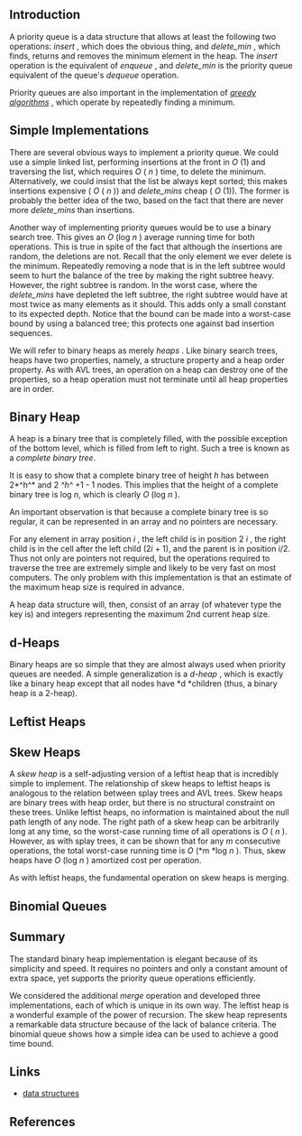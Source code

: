 ## Introduction

A priority queue is a data structure that allows at least the following two operations:  *insert* , which does the obvious thing, and  *delete_min* , which finds, returns and removes the minimum element in the heap.
The *insert* operation is the equivalent of  *enqueue* , and *delete_min* is the priority queue equivalent of the queue's *dequeue* operation.

Priority queues are also important in the implementation of  [*greedy algorithms*](/docs/CS/Algorithms/Greedy.md) , which operate by repeatedly finding a minimum.

## Simple Implementations

There are several obvious ways to implement a priority queue. We could use a simple linked list, performing insertions at the front in  *O* (1) and traversing the list, which requires  *O* ( *n* ) time, to delete the minimum.
Alternatively, we could insist that the list be always kept sorted; this makes insertions expensive ( *O* ( *n* )) and *delete_mins* cheap ( *O* (1)).
The former is probably the better idea of the two, based on the fact that there are never more *delete_mins* than insertions.

Another way of implementing priority queues would be to use a binary search tree. This gives an  *O* (log  *n* ) average running time for both operations.
This is true in spite of the fact that although the insertions are random, the deletions are not. Recall that the only element we ever delete is the minimum.
Repeatedly removing a node that is in the left subtree would seem to hurt the balance of the tree by making the right subtree heavy. However, the right subtree is random.
In the worst case, where the *delete_mins* have depleted the left subtree, the right subtree would have at most twice as many elements as it should.
This adds only a small constant to its expected depth. Notice that the bound can be made into a worst-case bound by using a balanced tree; this protects one against bad insertion sequences.

We will refer to binary heaps as merely  *heaps* . Like binary search trees, heaps have two properties, namely, a structure property and a heap order property.
As with AVL trees, an operation on a heap can destroy one of the properties, so a heap operation must not terminate until all heap properties are in order.

## Binary Heap

A heap is a binary tree that is completely filled, with the possible exception of the bottom level, which is filled from left to right. Such a tree is known as a  *complete binary tree*.

It is easy to show that a complete binary tree of height *h* has between 2*^h^* and 2 *^h^* +1 - 1 nodes. This implies that the height of a complete binary tree is log *n*, which is clearly  *O* (log  *n* ).

An important observation is that because a complete binary tree is so regular, it can be represented in an array and no pointers are necessary.

For any element in array position  *i* , the left child is in position 2 *i* , the right child is in the cell after the left child (2*i* + 1), and the parent is in position i/2.
Thus not only are pointers not required, but the operations required to traverse the tree are extremely simple and likely to be very fast on most computers.
The only problem with this implementation is that an estimate of the maximum heap size is required in advance.

A heap data structure will, then, consist of an array (of whatever type the key is) and integers representing the maximum 2nd current heap size.

## d-Heaps

Binary heaps are so simple that they are almost always used when priority queues are needed.
A simple generalization is a  *d-heap* , which is exactly like a binary heap except that all nodes have *d *children (thus, a binary heap is a 2-heap).

## Leftist Heaps

## Skew Heaps

A *skew heap* is a self-adjusting version of a leftist heap that is incredibly simple to implement.
The relationship of skew heaps to leftist heaps is analogous to the relation between splay trees and AVL trees.
Skew heaps are binary trees with heap order, but there is no structural constraint on these trees.
Unlike leftist heaps, no information is maintained about the null path length of any node.
The right path of a skew heap can be arbitrarily long at any time, so the worst-case running time of all operations is  *O* ( *n* ).
However, as with splay trees, it can be shown that for any *m* consecutive operations, the total worst-case running time is  *O* (*m *log  *n* ).
Thus, skew heaps have  *O* (log  *n* ) amortized cost per operation.

As with leftist heaps, the fundamental operation on skew heaps is merging.

## Binomial Queues

## Summary

The standard binary heap implementation is elegant because of its simplicity and speed. It requires no pointers and only a constant amount of extra space, yet supports the priority queue operations efficiently.

We considered the additional *merge* operation and developed three implementations, each of which is unique in its own way.
The leftist heap is a wonderful example of the power of recursion. The skew heap represents a remarkable data structure because of the lack of balance criteria.
The binomial queue shows how a simple idea can be used to achieve a good time bound.

## Links

- [data structures](/docs/CS/Algorithms/Algorithms.md?id=data-structures)

## References
